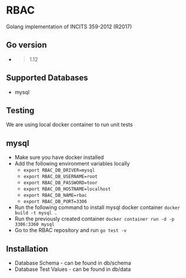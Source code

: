 # RBAC
Golang implementation of INCITS 359-2012 (R2017)

## Go version
- > 1.12



## Supported Databases
- mysql

## Testing
We are using local docker container to run unit tests

## mysql
- Make sure you have docker installed
- Add the following environment variables locally
    - `export RBAC_DB_DRIVER=mysql`
    - `export RBAC_DB_USERNAME=root`
    - `export RBAC_DB_PASSWORD=toor`
    - `export RBAC_DB_HOSTNAME=localhost`
    - `export RBAC_DB_NAME=rbac`
    - `export RBAC_DB_PORT=3306`
- Run the following command to install mysql docker container `docker build -t mysql .`
- Run the previously created container `docker container run -d -p 3306:3360 mysql`
- Go to the RBAC repository and run `go test -v`

## Installation
- Database Schema - can be found in db/schema
- Database Test Values - can be found in db/data

